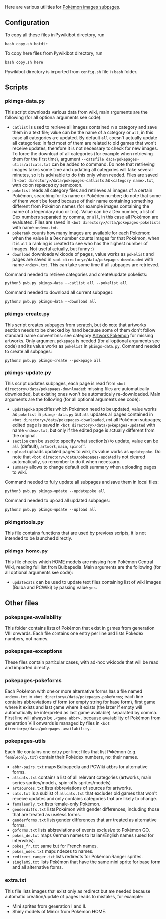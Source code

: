Here are various utilities for [Pokémon images subpages](https://wiki.pokemoncentral.it/Categoria:Sottopagine_immagini_Pok%C3%A9mon).

## Configuration
To copy all these files in Pywikibot directory, run
```
bash copy.sh botdir
```
To copy here files from Pywikibot directory, run
```
bash copy.sh here
```
Pywikibot directory is imported from `config.sh` file in `bash` folder.

## Scripts
### pkimgs-data.py
This script downloads various data from wiki, main arguments are the following (for all optional arguments see code):
- `catlist` is used to retrieve all images contained in a category and save them in a text file; value can be the name of a category or `all`, in this case all categories are updated. By default `all` doesn't actually update all categories: in fact most of them are related to old games that won't receive updates, therefore it is not necessary to check for new images. To force the download of all categories (for example when retrieving them for the first time), argument `--catsfile data/pokepages-utils/allcats.txt` can be added to command. Do note that retrieving images takes some time and updating all categories will take several minutes, so it is advisable to do this only when needed. Files are saved in `<bot directory>/data/pokepages-catlists` as `<category name>.txt`, with colon replaced by semicolon.
- `pokelist` reads all category files and retrieves all images of a certain Pokémon, searching for its name or Pokédex number; do note that some of them won't be found because of their name containing something different from Pokémon names (for example images containing the name of a legendary duo or trio). Value can be a Dex number, a list of Dex numbers separated by comma, or `all`, in this case all Pokémon are evaluated. Files are saved in `<bot directory>/data/pokepages-pokelists` with name `<ndex>.txt`.
- `pokerank` counts how many images are available for each Pokémon: when the value is a Dex number counts images for that Pokémon, when it is `all` a ranking is created to see who has the highest number of images. Not useful actually, but funny :)
- `download` downloads wikicode of pages, value works as `pokelist` and pages are saved in `<bot directory>/data/pokepages-downloaded` with name `<ndex>.txt`. This can take some time if all subpages are retrieved.

Command needed to retrieve categories and create/update pokelists:
```
python3 pwb.py pkimgs-data --catlist all --pokelist all
```
Command needed to download all current subpages:
```
python3 pwb.py pkimgs-data --download all
```

### pkimgs-create.py
This script creates subpages from scratch, but do note that artworks section needs to be checked by hand because some of them don't follow standard name conventions: see category [Artwork Pokémon](https://wiki.pokemoncentral.it/Categoria:Artwork_Pok%C3%A9mon) for missing artworks. Only argument `pokepage` is needed (for all optional arguments see code) and its value works as `pokelist` in `pkimgs-data.py`. Command needed to create all subpages:
```
python3 pwb.py pkimgs-create --pokepage all
```

### pkimgs-update.py
This script updates subpages, each page is read from `<bot directory>/data/pokepages-downloaded`: missing files are automatically downloaded, but existing ones won't be automatically re-downloaded. Main arguments are the following (for all optional arguments see code):
- `updatepoke` specifies which Pokémon need to be updated, value works as `pokelist` in `pkimgs-data.py` but `all` updates all pages contained in `<bot directory>/data/pokepages-downloaded`, _not_ all Pokémon subpages; edited page is saved in `<bot directory>/data/pokepages-updated` with name `<ndex>.txt`, but only if the edited page is actually different from the original.
- `section` can be used to specify what section(s) to update, value can be `all` (default), `artwork`, `main`, `spinoff`.
- `upload` uploads updated pages to wiki, its value works as `updatepoke`. Do note that `<bot directory>/data/pokepages-updated` is not cleared automatically, so remember to do it when necessary.
- `summary` allows to change default edit summary when uploading pages to wiki.

Command needed to fully update all subpages and save them in local files:
```
python3 pwb.py pkimgs-update --updatepoke all
```

Command needed to upload all updated subpages:
```
python3 pwb.py pkimgs-update --upload all
```

### pkimgstools.py
This file contains functions that are used by previous scripts, it is not intended to be launched directly.

### pkimgs-home.py
This file checks which HOME models are missing from Pokémon Central Wiki, reading full list from Bulbapedia. Main arguments are the following (for all optional arguments see code):
- `updatecats` can be used to update text files containing list of wiki images (Bulba and PCWiki) by passing value `yes`.

## Other files
### pokepages-availability
This folder contains lists of Pokémon that exist in games from generation VIII onwards. Each file contains one entry per line and lists Pokédex numbers, not names.

### pokepages-exceptions
These files contain particular cases, with ad-hoc wikicode that will be read and imported directly.

### pokepages-pokeforms
Each Pokémon with one or more alternative forms has a file named `<ndex>.txt` in `<bot directory>/data/pokepages-pokeforms`; each line contains abbreviations of form (or empty string for base form), first game where it exists and last game where it exists (the latter if empty will automatically be interpreted as last game available), separated by comma. First line will always be `,<game abbr>,` because availability of Pokémon from generation VIII onwards is managed by files in `<bot directory>/data/pokepages-availability`.

### pokepages-utils
Each file contains one entry per line; files that list Pokémon (e.g. `femaleonly.txt`) contain their Pokédex numbers, not their names.
- `abbr-pairs.txt` maps Bulbapedia and PCWiki abbrs for alternative forms.
- `allcats.txt` contains a list of all relevant categories (artworks, main series sprites/models, spin-offs sprites/models).
- `artsources.txt` lists abbreviations of sources for artworks.
- `cats.txt` is a sublist of `allcats.txt` that excludes old games that won't receive updates and only contains categories that are likely to change.
- `femaleonly.txt` lists female-only Pokémon.
- `genderdiffs.txt` lists Pokémon with gender differences, including those that are treated as useless forms.
- `genderforms.txt` lists gender differences that are treated as alternative forms.
- `goforms.txt` lists abbreviations of events exclusive to Pokémon GO.
- `pokes_de.txt` maps German names to Italian/English names (used for interwikis).
- `pokes_fr.txt` same but for French names.
- `pokes_ndex.txt` maps ndexes to names.
- `redirect_ranger.txt` lists redirects for Pokémon Ranger sprites.
- `singleMS.txt` lists Pokémon that have the same mini sprite for base form and all alternative forms.

### extra.txt
This file lists images that exist only as redirect but are needed because automatic creation/update of pages leads to mistakes, for example:
- Mini sprites from generation I and II.
- Shiny models of Minior from Pokémon HOME.
